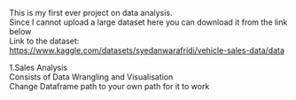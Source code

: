 This is my first ever project on data analysis.   
Since I cannot upload a large dataset here you can download it from the link below  
Link to the dataset: https://www.kaggle.com/datasets/syedanwarafridi/vehicle-sales-data/data

1.Sales Analysis   
      Consists of Data Wrangling and Visualisation  
      Change Dataframe path to your own path for it to work  
